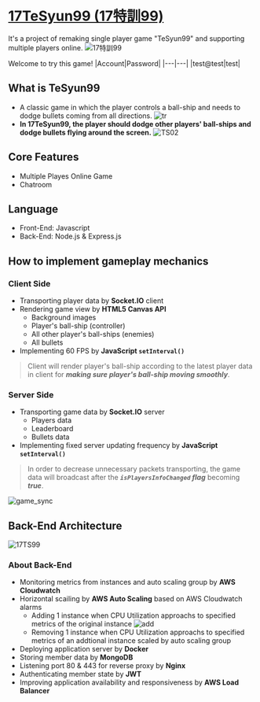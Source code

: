 # [17TeSyun99 (17特訓99)](https://17tesyun99.rj728web.fun/)
It's a project of remaking single player game "TeSyun99" and supporting multiple players online.
![17特訓99](https://user-images.githubusercontent.com/52148950/173297512-9e0e6cfb-abe1-40b6-b066-5d572327d52d.JPG)

Welcome to try this game!
|Account|Password|
|---|---|
|test@test|test|

## What is TeSyun99
* A classic game in which the player controls a ball-ship and needs to  dodge bullets coming from all directions. 
![tr](https://user-images.githubusercontent.com/52148950/172999958-b80e4cb7-7578-4679-a613-57476bdd33e6.png)
* **In 17TeSyun99, the player should dodge other players' ball-ships and dodge bullets flying around the screen.**
![TS02](https://user-images.githubusercontent.com/52148950/173041574-525636a7-e460-4c6a-8f31-957206fd2ee5.JPG)

## Core Features
* Multiple Playes Online Game
* Chatroom

## Language
* Front-End: Javascript
* Back-End: Node.js & Express.js

## How to implement gameplay mechanics 
### Client Side
* Transporting player data by **Socket.IO** client
* Rendering game view by **HTML5 Canvas API**
  * Background images
  * Player's ball-ship (controller)
  * All other player's ball-ships (enemies)
  * All bullets 
* Implementing 60 FPS by **JavaScript `setInterval()`**

> Client will render player's ball-ship according to the latest player data in client for ***making sure player's ball-ship moving smoothly***. 

### Server Side
* Transporting game data by **Socket.IO** server
  * Players data
  * Leaderboard 
  * Bullets data
* Implementing fixed server updating frequency by **JavaScript `setInterval()`**

> In order to decrease unnecessary packets transporting, the game data will broadcast after the ***`isPlayersInfoChanged` flag*** becoming ***true***. 

![game_sync](https://user-images.githubusercontent.com/52148950/173422891-aa073f7b-2d68-49d3-86b5-0aa1507e8902.png)

## Back-End Architecture
![17TS99](https://user-images.githubusercontent.com/52148950/172580967-f7db2244-6051-4983-b928-38ab9e5e3db8.png)

### About Back-End
* Monitoring metrics from instances and auto scaling group by **AWS Cloudwatch**
* Horizontal scailing by **AWS Auto Scaling** based on AWS Cloudwatch alarms
  * Adding 1 instance when CPU Utilization approachs to specified metrics of the original instance
  ![add](https://user-images.githubusercontent.com/52148950/173033486-d9eb81cc-6acc-4ed2-a238-c9d2549da0ce.JPG)
  * Removing 1 instance when CPU Utilization approachs to specified metrics of an addtional instance scaled by auto scaling group
* Deploying application server by **Docker**
* Storing member data by **MongoDB**
* Listening port 80 & 443 for reverse proxy by **Nginx**
* Authenticating member state by **JWT**
* Improving application availability and responsiveness by **AWS Load Balancer**

